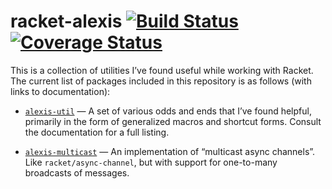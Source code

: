 # racket-alexis [![Build Status](https://travis-ci.org/lexi-lambda/racket-alexis.svg?branch=master)](https://travis-ci.org/lexi-lambda/racket-alexis) [![Coverage Status](https://coveralls.io/repos/lexi-lambda/racket-alexis/badge.svg?branch=master)](https://coveralls.io/r/lexi-lambda/racket-alexis?branch=master)

This is a collection of utilities I’ve found useful while working with Racket. The current list of packages included in this repository is as follows (with links to documentation):

- [`alexis-util`](http://pkg-build.racket-lang.org/doc/alexis-util/) — A set of various odds and ends that I’ve found helpful, primarily in the form of generalized macros and shortcut forms. Consult the documentation for a full listing.

- [`alexis-multicast`](http://pkg-build.racket-lang.org/doc/alexis-multicast/) — An implementation of “multicast async channels”. Like `racket/async-channel`, but with support for one-to-many broadcasts of messages.
